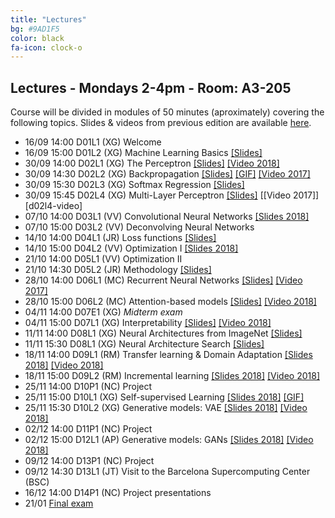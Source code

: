 ```yaml
---
title: "Lectures"
bg: #9AD1F5
color: black
fa-icon: clock-o
---
```


## Lectures - Mondays 2-4pm - Room: A3-205

Course will be divided in modules of 50 minutes (aproximately) covering the following topics. Slides & videos from previous edition are available [here](https://github.com/telecombcn-dl/lectures-all).

* 16/09 14:00 D01L1 (XG) Welcome   
* 16/09 15:00 D01L2 (XG) Machine Learning Basics [[Slides]][d01l2-slides]
* 30/09 14:00 D02L1 (XG) The Perceptron [[Slides]][d02l1-slides] [[Video 2018]][d01l2-video]
* 30/09 14:30 D02L2 (XG) Backpropagation [[Slides]][d02l2-slides] [[GIF]][d02l2-gif] [[Video 2017]][d02l2-video] 
* 30/09 15:30 D02L3 (XG) Softmax Regression [[Slides]][d02l3-slides]
* 30/09 15:45 D02L4 (XG) Multi-Layer Perceptron [[Slides]][d02l4-slides] [[Video 2017]][d02l4-video]
* 07/10 14:00 D03L1 (VV) Convolutional Neural Networks [[Slides 2018]][d03l1-slides]
* 07/10 15:00 D03L2 (VV) Deconvolving Neural Networks 
* 14/10 14:00 D04L1 (JR) Loss functions [[Slides]][d04l1-slides]
* 14/10 15:00 D04L2 (VV) Optimization I [[Slides 2018]][d03l2-slides]
* 21/10 14:00 D05L1 (VV) Optimization II 
* 21/10 14:30 D05L2 (JR) Methodology [[Slides]][d05l2-slides]
* 28/10 14:00 D06L1 (MC) Recurrent Neural Networks [[Slides]][d06l1-slides] [[Video 2017]][d06l1-video]
* 28/10 15:00 D06L2 (MC) Attention-based models [[Slides]][d06l2-slides] [[Video 2018]][d06l2-video]
* 04/11 14:00 D07E1 (XG) *Midterm exam*
* 04/11 15:00 D07L1 (XG) Interpretability [[Slides]][d07l1-slides] [[Video 2018]][d06l2-video]
* 11/11 14:00 D08L1 (XG) Neural Architectures from ImageNet [[Slides]][d08l1-slides]
* 11/11 15:30 D08L1 (XG) Neural Architecture Search [[Slides]][d08l2-slides]
* 18/11 14:00 D09L1 (RM) Transfer learning & Domain Adaptation [[Slides 2018]][d05l1-slides] [[Video 2018]][d05l1-video]
* 18/11 15:00 D09L2 (RM) Incremental learning [[Slides 2018]][d06l1-slides] [[Video 2018]][d06l1-video]
* 25/11 14:00 D10P1 (NC) Project
* 25/11 15:00 D10L1 (XG) Self-supervised Learning [[Slides 2018]][d04l2-slides] [[GIF]][d04l2-gif]
* 25/11 15:30 D10L2 (XG) Generative models: VAE [[Slides 2018]][d10l2-slides] [[Video 2018]][d10l2-video]
* 02/12 14:00 D11P1 (NC) Project
* 02/12 15:00 D12L1 (AP) Generative models: GANs [[Slides 2018]][d09l1-slides] [[Video 2018]][d09l1-video]
* 09/12 14:00 D13P1 (NC) Project
* 09/12 14:30 D13L1 (JT) Visit to the Barcelona Supercomputing Center (BSC)
* 16/12 14:00 D14P1 (NC) Project presentations
* 21/01 [Final exam](https://telecos.upc.edu/ca/estudis/curs-actual/horaris-aules-i-calendaris/calendari-dexamens)

[d01l2-slides]: https://github.com/telecombcn-dl/dlai-2019/raw/master/slides/dlai_2019_d01l2_ml.pdf
[d01l2-video]: https://www.youtube.com/watch?v=cshjMqYJrTo

[d02l1-slides]: https://github.com/telecombcn-dl/dlai-2019/raw/master/slides/dlai_2019_d02l1_perceptron.pdf

[d02l2-slides]: https://github.com/telecombcn-dl/dlai-2019/raw/master/slides/dlai_2019_d02l2_backprop.pdf
[d02l2-gif]: https://github.com/telecombcn-dl/dlai-2019/raw/master/slides/dlai_2019_d02l2_backprop.gif
[d02l2-video]: https://www.youtube.com/watch?v=uub_hqDlqjc

[d02l3-slides]: https://github.com/telecombcn-dl/dlai-2019/raw/master/slides/dlai_2019_d02l3_softmax.pdf

[d02l4-slides]: https://github.com/telecombcn-dl/dlai-2019/raw/master/slides/dlai_2019_d02l4_mlp.pdf
[d02l4-videos]: https://youtu.be/F03UEq8yVkI

[d03l1-slides]: https://www.slideshare.net/xavigiro/convolutional-neural-networks-veronica-vilaplana-upc-barcelona-2018
[d03l2-slides]: https://www.slideshare.net/xavigiro/optimization-for-neural-network-training-veronica-vilaplana-upc-barcelona-2018

[d04l1-slides]: https://github.com/telecombcn-dl/dlai-2019/raw/master/slides/dlai_2019_d04l1_losses.pdf

[d04l2-gif]: https://github.com/telecombcn-dl/2018-dlai/raw/master/gifs/dlai2018-d04l2-LearningWithoutAnnotations.gif
[d04l2-slides]: https://www.slideshare.net/xavigiro/deep-learning-without-annotations-xavier-giro-upc-barcelona-2018


[d05l1-slides]: https://www.slideshare.net/xavigiro/transfer-learning-and-domain-adaptation-ramon-morros-upc-2018
[d05l1-video]: https://youtu.be/ik_Up56bWLE

[d05l2-slides]: https://github.com/telecombcn-dl/dlai-2019/raw/master/slides/dlai_2019_d05l2_methodology.pdf
[d05l2-video]: https://youtu.be/HBeevCctYXM

[d06l1-slides]: https://github.com/telecombcn-dl/dlai-2019/raw/master/slides/dlai_2019_d06l1_rnn.pdf
[d06l1-video]: https://www.youtube.com/watch?v=N3DzDnzL19U

[d06l2-slides]: https://github.com/telecombcn-dl/dlai-2019/raw/master/slides/dlai_2019_d06l2_attention.pdf
[d06l2-video]: https://www.youtube.com/watch?v=9oMVVx98Hk4

[d07l1-slides]: https://github.com/telecombcn-dl/dlai-2019/raw/master/slides/dlai_2019_d07l1_interpretability.pdf

[d08l1-slides]: https://github.com/telecombcn-dl/dlai-2019/raw/master/slides/dlai_2019_d08l1_architectures.pdf

[d08l2-slides]: https://github.com/telecombcn-dl/dlai-2019/raw/master/slides/dlai_2019_d08l2_nas.pdf

[d10l2-slides]: https://www.slideshare.net/xavigiro/variational-autoencoders-vae-santiago-pascual-upc-barcelona-2018
[d10l2-video]: https://youtu.be/nSyj85PbhkI

[d09l1-slides]: https://www.slideshare.net/xavigiro/generative-adversarial-networks-gan-santiago-pascual-upc-barcelona-2018
[d09l1-video]: https://youtu.be/b3CI46RSOjU

[d09l2-slides]: https://www.slideshare.net/xavigiro/pixelcnn-wavenet-normalizing-flows-santiago-pascual-upc-barcelona-2018
[d09l2-video]: https://youtu.be/7XRpVKpbxq8
[d09l2-gif]: https://github.com/telecombcn-dl/2018-dlai/raw/master/gifs/dlai2018-d09l2-likelihood.gif

[d11l1-slides]: https://www.slideshare.net/xavigiro/reinforcement-learning-reloaded-xavier-girinieto-upc-barcelona-2018
[d11l1-gif]: https://github.com/telecombcn-dl/2018-dlai/raw/master/gifs/dlai2018-d11l1-RL.gif
